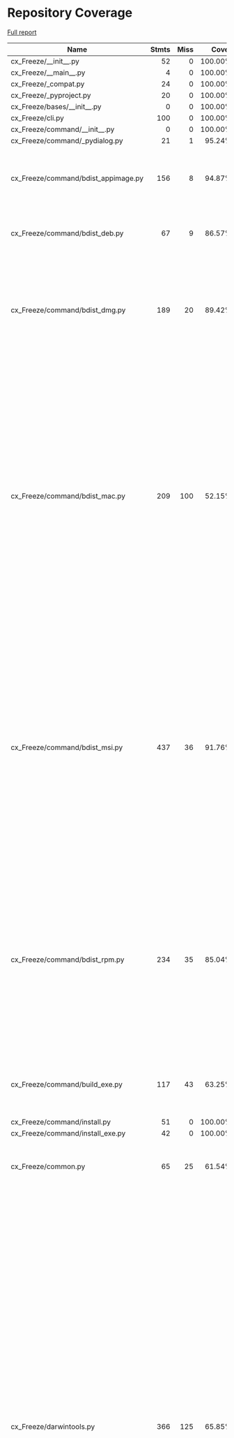 # Repository Coverage

[Full report](https://htmlpreview.github.io/?https://github.com/X-EcutiOnner/cx_Freeze/blob/python-coverage-comment-action-data/htmlcov/index.html)

| Name                                  |    Stmts |     Miss |      Cover |   Missing |
|-------------------------------------- | -------: | -------: | ---------: | --------: |
| cx\_Freeze/\_\_init\_\_.py            |       52 |        0 |    100.00% |           |
| cx\_Freeze/\_\_main\_\_.py            |        4 |        0 |    100.00% |           |
| cx\_Freeze/\_compat.py                |       24 |        0 |    100.00% |           |
| cx\_Freeze/\_pyproject.py             |       20 |        0 |    100.00% |           |
| cx\_Freeze/bases/\_\_init\_\_.py      |        0 |        0 |    100.00% |           |
| cx\_Freeze/cli.py                     |      100 |        0 |    100.00% |           |
| cx\_Freeze/command/\_\_init\_\_.py    |        0 |        0 |    100.00% |           |
| cx\_Freeze/command/\_pydialog.py      |       21 |        1 |     95.24% |        85 |
| cx\_Freeze/command/bdist\_appimage.py |      156 |        8 |     94.87% |214, 272-273, 282-284, 289, 308 |
| cx\_Freeze/command/bdist\_deb.py      |       67 |        9 |     86.57% |83-84, 105-114, 120-121 |
| cx\_Freeze/command/bdist\_dmg.py      |      189 |       20 |     89.42% |179-180, 194-198, 217, 222, 230, 263, 289, 291, 372-381 |
| cx\_Freeze/command/bdist\_mac.py      |      209 |      100 |     52.15% |164-168, 189-190, 218-245, 252, 254, 258, 262-284, 293, 304-311, 319, 360, 366, 375-384, 393, 410-424, 444-461, 464-482, 485-487, 490-529 |
| cx\_Freeze/command/bdist\_msi.py      |      437 |       36 |     91.76% |159, 166, 260-261, 349-412, 427, 753-754, 757, 760, 1064-1069, 1079-1080, 1083-1091, 1107, 1137-1142, 1145-1150, 1172, 1226, 1230, 1272-1273 |
| cx\_Freeze/command/bdist\_rpm.py      |      234 |       35 |     85.04% |235-238, 318-322, 351-353, 405, 422, 442-443, 451, 454, 457, 460, 506-507, 522, 525-526, 535-549 |
| cx\_Freeze/command/build\_exe.py      |      117 |       43 |     63.25% |163-165, 169-198, 328-337, 342 |
| cx\_Freeze/command/install.py         |       51 |        0 |    100.00% |           |
| cx\_Freeze/command/install\_exe.py    |       42 |        0 |    100.00% |           |
| cx\_Freeze/common.py                  |       65 |       25 |     61.54% |30, 62-63, 65-66, 71-72, 75-76, 94-115 |
| cx\_Freeze/darwintools.py             |      366 |      125 |     65.85% |34, 141, 145-155, 178-180, 184-213, 239-240, 251-256, 259-270, 284, 287-288, 303, 305, 309-320, 347-349, 359-364, 397, 400, 413, 417, 423, 434, 438, 456-471, 475-479, 489-490, 494, 505, 510, 525-529, 550, 569-574, 579, 598-602, 620-624, 649-682 |
| cx\_Freeze/dep\_parser.py             |      293 |       26 |     91.13% |121-122, 166, 172, 181, 193-198, 201, 264, 295, 305, 308-310, 313, 320-321, 387-389, 403, 423-425 |
| cx\_Freeze/exception.py               |        8 |        0 |    100.00% |           |
| cx\_Freeze/executable.py              |      153 |        0 |    100.00% |           |
| cx\_Freeze/finder.py                  |      487 |       53 |     89.12% |143, 145, 166, 235-237, 289-290, 305, 409, 411, 463-464, 468-469, 478-481, 488-490, 503, 518-521, 537, 559-573, 592, 598, 604, 780-799, 813-814 |
| cx\_Freeze/freezer.py                 |      770 |       96 |     87.53% |214-216, 226, 234, 245-247, 301, 338-339, 344-345, 378, 430, 466-471, 473-478, 482-483, 485-486, 674-679, 709-713, 728, 754, 761-764, 815, 909-910, 914-920, 926, 930, 937, 946-951, 956-961, 994-1007, 1011, 1059, 1105-1108, 1120, 1156-1163, 1175, 1271, 1385-1389, 1410-1411, 1420, 1424 |
| cx\_Freeze/icons/\_\_init\_\_.py      |        0 |        0 |    100.00% |           |
| cx\_Freeze/module.py                  |      360 |       45 |     87.50% |52-58, 60, 67, 105, 111, 159-160, 177-180, 235, 266, 277, 281-282, 290, 300, 305-306, 322-323, 327-330, 333, 349-356, 361-364, 385, 395, 437, 465 |
| cx\_Freeze/setupwriter.py             |       78 |       78 |      0.00% |     3-126 |
| cx\_Freeze/winmsvcr.py                |        3 |        0 |    100.00% |           |
| cx\_Freeze/winmsvcr\_repack.py        |      158 |       15 |     90.51% |110-111, 113-114, 139-140, 142-143, 241-244, 252-253, 312 |
| cx\_Freeze/winversioninfo.py          |      211 |       10 |     95.26% |56, 142-143, 227-229, 236-238, 382 |
|                             **TOTAL** | **4675** |  **725** | **84.49%** |           |


## Setup coverage badge

Below are examples of the badges you can use in your main branch `README` file.

### Direct image

[![Coverage badge](https://raw.githubusercontent.com/X-EcutiOnner/cx_Freeze/python-coverage-comment-action-data/badge.svg)](https://htmlpreview.github.io/?https://github.com/X-EcutiOnner/cx_Freeze/blob/python-coverage-comment-action-data/htmlcov/index.html)

This is the one to use if your repository is private or if you don't want to customize anything.

### [Shields.io](https://shields.io) Json Endpoint

[![Coverage badge](https://img.shields.io/endpoint?url=https://raw.githubusercontent.com/X-EcutiOnner/cx_Freeze/python-coverage-comment-action-data/endpoint.json)](https://htmlpreview.github.io/?https://github.com/X-EcutiOnner/cx_Freeze/blob/python-coverage-comment-action-data/htmlcov/index.html)

Using this one will allow you to [customize](https://shields.io/endpoint) the look of your badge.
It won't work with private repositories. It won't be refreshed more than once per five minutes.

### [Shields.io](https://shields.io) Dynamic Badge

[![Coverage badge](https://img.shields.io/badge/dynamic/json?color=brightgreen&label=coverage&query=%24.message&url=https%3A%2F%2Fraw.githubusercontent.com%2FX-EcutiOnner%2Fcx_Freeze%2Fpython-coverage-comment-action-data%2Fendpoint.json)](https://htmlpreview.github.io/?https://github.com/X-EcutiOnner/cx_Freeze/blob/python-coverage-comment-action-data/htmlcov/index.html)

This one will always be the same color. It won't work for private repos. I'm not even sure why we included it.

## What is that?

This branch is part of the
[python-coverage-comment-action](https://github.com/marketplace/actions/python-coverage-comment)
GitHub Action. All the files in this branch are automatically generated and may be
overwritten at any moment.